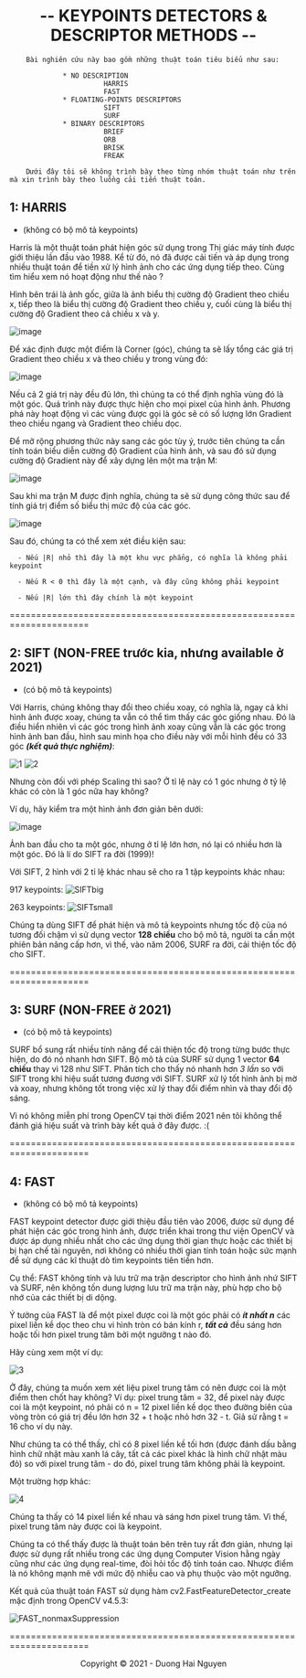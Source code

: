 <!-- Title -->
<h1 align="center"><b>-- KEYPOINTS DETECTORS & DESCRIPTOR METHODS --</b></h1>

        Bài nghiên cứu này bao gồm những thuật toán tiêu biểu như sau:

                 * NO DESCRIPTION
                           HARRIS
                           FAST
                 * FLOATING-POINTS DESCRIPTORS
                           SIFT
                           SURF
                 * BINARY DESCRIPTORS
                           BRIEF
                           ORB
                           BRISK
                           FREAK

        Dưới đây tôi sẽ không trình bày theo từng nhóm thuật toán như trên mà xin trình bày theo luồng cải tiến thuật toán.

## 1: HARRIS 

* (không có bộ mô tả keypoints)

Harris là một thuật toán phát hiện góc sử dụng trong Thị giác máy tính được giới thiệu lần đầu vào 1988. Kể từ đó, nó đã được cải tiến và áp dụng trong nhiều thuật toán để tiền xử lý hình ảnh cho các ứng dụng tiếp theo. Cùng tìm hiểu xem nó hoạt động như thế nào ?

Hình bên trái là ảnh gốc, giữa là ảnh biểu thị cường độ Gradient theo chiều x, tiếp theo là biểu thị cường độ Gradient theo chiều y, cuối cùng là biểu thị cường độ Gradient theo cả chiều x và y.

![image](https://user-images.githubusercontent.com/81065789/148052662-081da42b-0686-48bd-9072-3db08f1df2a7.png)

Để xác định được một điểm là Corner (góc), chúng ta sẽ lấy tổng các giá trị Gradient theo chiều x và theo chiều y trong vùng đó:

![image](https://user-images.githubusercontent.com/81065789/148052875-50da8d89-8968-4e6e-b222-de27cdbb6fc9.png)

Nếu cả 2 giá trị này đều đủ lớn, thì chúng ta có thể định nghĩa vùng đó là một góc. Quá trình này được thực hiện cho mọi pixel của hình ảnh. Phương phá này hoạt động vì các vùng được gọi là góc sẽ có số lượng lớn Gradient theo chiều ngang và Gradient theo chiều dọc.

Để mở rộng phương thức này sang các góc tùy ý, trước tiên chúng ta cần tính toán biểu diễn cường độ Gradient của hình ảnh, và sau đó sử dụng cường độ Gradient này để xây dựng lên một ma trận M:

![image](https://user-images.githubusercontent.com/81065789/148053166-04e534d7-f447-4f39-899e-b14ebd7bffc7.png)

Sau khi ma trận M được định nghĩa, chúng ta sẽ sử dụng công thức sau để tính giá trị điểm số biểu thị mức độ của các góc.

![image](https://user-images.githubusercontent.com/81065789/148053429-2dcdf575-42b3-4160-8b9f-7f5659e8badf.png)

Sau đó, chúng ta có thể xem xét điều kiện sau:

      - Nếu |R| nhỏ thì đây là một khu vực phẳng, có nghĩa là không phải keypoint

      - Nếu R < 0 thì đây là một cạnh, và đây cũng không phải keypoint

      - Nếu |R| lớn thì đây chính là một keypoint
      
=====================================================================

## 2: SIFT (NON-FREE trước kia, nhưng available ở 2021)

* (có bộ mô tả keypoints)

Với Harris, chúng không thay đổi theo chiều xoay, có nghĩa là, ngay cả khi hình ảnh được xoay, chúng ta vẫn có thể tìm thấy các góc giống nhau. Đó là điều hiển nhiên vì các góc trong hình ảnh xoay cũng vẫn là các góc trong hình ảnh ban đầu, hình sau minh họa cho điều này với mỗi hình đều có 33 góc **_(kết quả thực nghiệm)_**:

![1](https://user-images.githubusercontent.com/81065789/148065886-43e17743-85bb-4073-adf7-b7a7b75e25e7.jpg)
![2](https://user-images.githubusercontent.com/81065789/148065896-b450c892-39ea-40b7-aa8b-8c0f9efecfd1.jpg)

Nhưng còn đối với phép Scaling thì sao? Ở tỉ lệ này có 1 góc nhưng ở tỷ lệ khác có còn là 1 góc nữa hay không? 

Ví dụ, hãy kiểm tra một hình ảnh đơn giản bên dưới:

![image](https://user-images.githubusercontent.com/81065789/148063926-e5373a0f-92ec-49f0-877e-c70016563d80.png)

Ảnh ban đầu cho ta một góc, nhưng ở tỉ lệ lớn hơn, nó lại có nhiều hơn là một góc. Đó là lí do SIFT ra đời (1999)!

Với SIFT, 2 hình với 2 tỉ lệ khác nhau sẽ cho ra 1 tập keypoints khác nhau:

917 keypoints: ![SIFTbig](https://user-images.githubusercontent.com/81065789/148076055-997693f2-80da-4c3d-9220-e764f42b8de8.jpg)

263 keypoints: ![SIFTsmall](https://user-images.githubusercontent.com/81065789/148076069-2b8f9c13-8924-404a-a8a8-c0077d65c433.jpg)

Chúng ta dùng SIFT để phát hiện và mô tả keypoints nhưng tốc độ của nó tương đối chậm vì sử dụng vector **128 chiều** cho bộ mô tả, người ta cần một phiên bản nâng cấp hơn, vì thế, vào năm 2006, SURF ra đời, cải thiện tốc độ cho SIFT.

=====================================================================

## 3: SURF (NON-FREE ở 2021)

* (có bộ mô tả keypoints)

SURF bổ sung rất nhiều tính năng để cải thiện tốc độ trong từng bước thực hiện, do đó nó nhanh hơn SIFT. Bộ mô tả của SURF sử dụng 1 vector **64 chiều** thay vì 128 như SIFT. Phân tích cho thấy nó nhanh hơn _3 lần_ so với SIFT trong khi hiệu suất tương đương với SIFT. SURF xử lý tốt hình ảnh bị mờ và xoay, nhưng không tốt trong việc xử lý thay đổi điểm nhìn và thay đổi độ sáng.

Vì nó không miễn phí trong OpenCV tại thời điểm 2021 nên tôi không thể đánh giá hiệu suất và trình bày kết quả ở đây được. :(

=====================================================================

## 4: FAST

* (không có bộ mô tả keypoints)

FAST keypoint detector được giới thiệu đầu tiên vào 2006, được sử dụng để phát hiện các góc trong hình ảnh, được triển khai trong thư viện OpenCV và được áp dụng nhiều nhất cho các ứng dụng thời gian thực hoặc các thiết bị bị hạn chế tài nguyên, nơi không có nhiều thời gian tính toán hoặc sức mạnh để sử dụng các kĩ thuật dò tìm keypoints tiên tiến hơn. 

Cụ thể: FAST không tính và lưu trữ ma trận descriptor cho hình ảnh nhứ SIFT và SURF, nên không tốn dung lượng lưu trữ ma trận này, phù hợp cho bộ nhớ của các thiết bị di dộng.

Ý tưởng của FAST là để một pixel được coi là một góc phải có _**ít nhất n**_ các pixel liền kề dọc theo chu vi hình tròn có bán kính r, _**tất cả**_ đều sáng hơn hoặc tối hơn pixel trung tâm bởi một ngưỡng t nào đó.

Hãy cùng xem một ví dụ:

![3](https://user-images.githubusercontent.com/81065789/148164855-90fbdaba-9e20-4b7a-89bc-851a779ed2bb.png)

Ở đây, chúng ta muốn xem xét liệu pixel trung tâm có nên được coi là một điểm then chốt hay không? Ví dụ: pixel trung tâm = 32, để pixel này được coi là một keypoint, nó phải có n = 12 pixel liền kề dọc theo đường biên của vòng tròn có giá trị đều lớn hơn 32 + t hoặc nhỏ hơn 32 - t. Giả sử rằng t = 16 cho ví dụ này.

Như chúng ta có thể thấy, chỉ có 8 pixel liền kề tối hơn (được đánh dấu bằng hình chữ nhật màu xanh lá cây, tất cả các pixel khác là hình chữ nhật màu đỏ) so với pixel trung tâm - do đó, pixel trung tâm không phải là keypoint.

Một trường hợp khác:

![4](https://user-images.githubusercontent.com/81065789/148164868-c0765261-0227-40cd-af8a-6d43c9330469.png)

Chúng ta thấy có 14 pixel liền kề nhau và sáng hơn pixel trung tâm. Vì thế, pixel trung tâm này được coi là keypoint.

Chúng ta có thể thấy được là thuật toán bên trên tuy rất đơn giản, nhưng lại được sử dụng rất nhiều trong các ứng dụng Computer Vision hằng ngày cũng như các ứng dụng real-time, đòi hỏi tốc độ tính toán cao. Nhược điểm là nó không mạnh mẽ với mức độ nhiễu cao và phụ thuộc vào một ngưỡng.

Kết quả của thuật toán FAST sử dụng hàm cv2.FastFeatureDetector_create mặc định trong OpenCV v4.5.3:

![FAST_nonmaxSuppression](https://user-images.githubusercontent.com/81065789/148171386-21dac5d3-80d4-4b27-9957-63e4de482c0f.jpg)

=====================================================================

<!-- Footer -->
<p align='center'>Copyright © 2021 - Duong Hai Nguyen</p>
